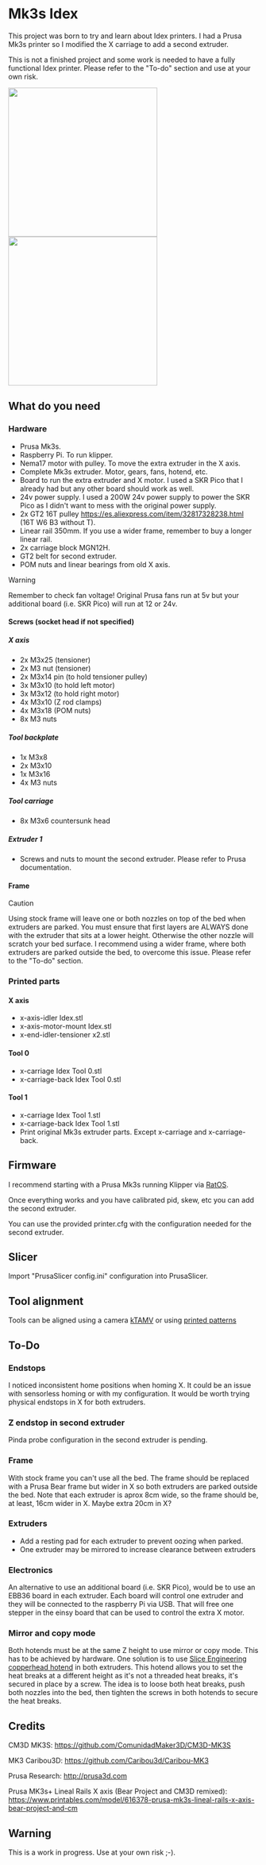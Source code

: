 # Mk3s Idex

This project was born to try and learn about Idex printers. I had a Prusa Mk3s printer so I modified the X carriage to add a second extruder.

This is not a finished project and some work is needed to have a fully functional Idex printer. Please refer to the "To-do" section and use at your own risk.

<img src="https://github.com/gonchogsm/Mk3s_Idex/assets/94571789/66906d6f-040a-42db-8ee7-6231032e9f3d" width="300">

<img src="https://github.com/gonchogsm/Mk3s_Idex/assets/94571789/8b53a671-bb77-4910-b749-2411cb6d4fcf" width="300">


## What do you need
### Hardware
- Prusa Mk3s.
- Raspberry Pi. To run klipper.
- Nema17 motor with pulley. To move the extra extruder in the X axis.
- Complete Mk3s extruder. Motor, gears, fans, hotend, etc.
- Board to run the extra extruder and X motor. I used a SKR Pico that I already had but any other board should work as well.
- 24v power supply. I used a 200W 24v power supply to power the SKR Pico as I didn't want to mess with the original power supply.
- 2x GT2 16T pulley https://es.aliexpress.com/item/32817328238.html (16T W6 B3 without T).
- Linear rail 350mm. If you use a wider frame, remember to buy a longer linear rail.
- 2x carriage block MGN12H.
- GT2 belt for second extruder.
- POM nuts and linear bearings from old X axis.
> [!WARNING]
> Remember to check fan voltage! Original Prusa fans run at 5v but your additional board (i.e. SKR Pico) will run at 12 or 24v.


#### Screws (socket head if not specified)
##### X axis
- 2x M3x25 (tensioner)
- 2x M3 nut (tensioner)
- 2x M3x14 pin (to hold tensioner pulley)
- 3x M3x10 (to hold left motor)
- 3x M3x12 (to hold right motor)
- 4x M3x10 (Z rod clamps)
- 4x M3x18 (POM nuts)
- 8x M3 nuts
##### Tool backplate
- 1x M3x8
- 2x M3x10
- 1x M3x16
- 4x M3 nuts
##### Tool carriage
- 8x M3x6 countersunk head
##### Extruder 1
- Screws and nuts to mount the second extruder. Please refer to Prusa documentation.

#### Frame
> [!CAUTION]
> Using stock frame will leave one or both nozzles on top of the bed when extruders are parked. You must ensure that first layers are ALWAYS done with the extruder that sits at a lower height. Otherwise the other nozzle will scratch your bed surface. I recommend using a wider frame, where both extruders are parked outside the bed, to overcome this issue. Please refer to the "To-do" section.


### Printed parts
#### X axis
- x-axis-idler Idex.stl
- x-axis-motor-mount Idex.stl
- x-end-idler-tensioner x2.stl
#### Tool 0
- x-carriage Idex Tool 0.stl
- x-carriage-back Idex Tool 0.stl
#### Tool 1
- x-carriage Idex Tool 1.stl
- x-carriage-back Idex Tool 1.stl
- Print original Mk3s extruder parts. Except x-carriage and x-carriage-back.

## Firmware
I recommend starting with a Prusa Mk3s running Klipper via [RatOS](https://os.ratrig.com/).

Once everything works and you have calibrated pid, skew, etc you can add the second extruder.

You can use the provided printer.cfg with the configuration needed for the second extruder.

## Slicer
Import "PrusaSlicer config.ini" configuration into PrusaSlicer.

## Tool alignment
Tools can be aligned using a camera [kTAMV](https://github.com/TypQxQ/kTAMV) or using [printed patterns](https://www.printables.com/model/129617-offset-xy-dual-extruder-idex-calibration)

## To-Do
### Endstops
I noticed inconsistent home positions when homing X. It could be an issue with sensorless homing or with my configuration. It would be worth trying physical endstops in X for both extruders.
### Z endstop in second extruder
Pinda probe configuration in the second extruder is pending.
### Frame
With stock frame you can't use all the bed. The frame should be replaced with a Prusa Bear frame but wider in X so both extruders are parked outside the bed. Note that each extruder is aprox 8cm wide, so the frame should be, at least, 16cm wider in X. Maybe extra 20cm in X?
### Extruders
- Add a resting pad for each extruder to prevent oozing when parked.
- One extruder may be mirrored to increase clearance between extruders
### Electronics
An alternative to use an additional board (i.e. SKR Pico), would be to use an EBB36 board in each extruder. Each board will control one extruder and they will be connected to the raspberry Pi via USB. That will free one stepper in the einsy board that can be used to control the extra X motor.
### Mirror and copy mode
Both hotends must be at the same Z height to use mirror or copy mode. This has to be achieved by hardware. One solution is to use [Slice Engineering copperhead hotend](https://www.sliceengineering.com/collections/copperhead) in both extruders. This hotend allows you to set the heat breaks at a different height as it's not a threaded heat breaks, it's secured in place by a screw. The idea is to loose both heat breaks, push both nozzles into the bed, then tighten the screws in both hotends to secure the heat breaks.


## Credits
CM3D MK3S: https://github.com/ComunidadMaker3D/CM3D-MK3S

MK3 Caribou3D: https://github.com/Caribou3d/Caribou-MK3

Prusa Research: http://prusa3d.com

Prusa MK3s+ Lineal Rails X axis (Bear Project and CM3D remixed): https://www.printables.com/model/616378-prusa-mk3s-lineal-rails-x-axis-bear-project-and-cm

## Warning
This is a work in progress. Use at your own risk ;-).
